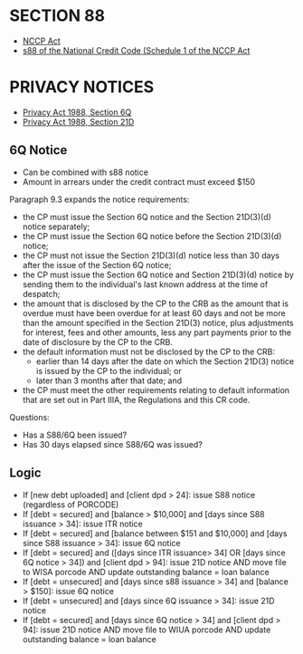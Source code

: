 # SECTION 88

- [NCCP Act](https://classic.austlii.edu.au/au/legis/cth/consol_act/nccpa2009377/)
- [s88 of the National Credit Code (Schedule 1 of the NCCP Act](https://www8.austlii.edu.au/cgi-bin/viewdoc/au/legis/cth/consol_act/nccpa2009377/sch1.html#_Toc155788863)

# PRIVACY NOTICES

- [Privacy Act 1988, Section 6Q](https://www5.austlii.edu.au/au/legis/cth/consol_act/pa1988108/s6q.html)
- [Privacy Act 1988, Section 21D](https://www5.austlii.edu.au/au/legis/cth/consol_act/pa1988108/s21d.html)

## 6Q Notice

- Can be combined with s88 notice
- Amount in arrears under the credit contract must exceed $150

Paragraph 9.3 expands the notice requirements:

- the CP must issue the Section 6Q notice and the Section 21D(3)(d) notice separately;
- the CP must issue the Section 6Q notice before the Section 21D(3)(d) notice;
- the CP must not issue the Section 21D(3)(d) notice less than 30 days after the issue of the Section 6Q notice;
- the CP must issue the Section 6Q notice and Section 21D(3)(d) notice by sending them to the individual's last known address at the time of despatch;
- the amount that is disclosed by the CP to the CRB as the amount that is overdue must have been overdue for at least 60 days and not be more than the amount specified in the Section 21D(3) notice, plus adjustments for interest, fees and other amounts, less any part payments prior to the date of disclosure by the CP to the CRB.
- the default information must not be disclosed by the CP to the CRB:
  - earlier than 14 days after the date on which the Section 21D(3) notice is issued by the CP to the
    individual; or
  - later than 3 months after that date; and
- the CP must meet the other requirements relating to default information that are set out in Part IIIA, the Regulations and this CR code.

Questions:

- Has a S88/6Q been issued?
- Has 30 days elapsed since S88/6Q was issued?

## Logic

- If [new debt uploaded] and [client dpd > 24]: issue S88 notice (regardless of PORCODE)
- If [debt = secured] and [balance > $10,000] and [days since S88 issuance > 34]: issue ITR notice
- If [debt = secured] and [balance between $151 and $10,000] and [days since S88 issuance > 34]: issue 6Q notice
- If [debt = secured] and ([days since ITR issuance> 34] OR [days since 6Q notice > 34]) and [client dpd > 94]: issue 21D notice AND move file to WISA porcode AND update outstanding balance = loan balance
- If [debt = unsecured] and [days since s88 issuance > 34] and [balance > $150]: issue 6Q notice
- If [debt = unsecured] and [days since 6Q issuance > 34]: issue 21D notice
- If [debt = secured] and [days since 6Q notice > 34] and [client dpd > 94]: issue 21D notice AND move file to WIUA porcode AND update outstanding balance = loan balance
